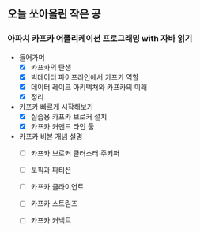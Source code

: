 ## 오늘 쏘아올린 작은 공

### 아파치 카프카 어플리케이션 프로그래밍 with 자바 읽기
- 들어가며
    - [x]  카프카의 탄생
    - [x]  빅데이터 파이프라인에서 카프카 역할
    - [X]  데이터 레이크 아키텍쳐와 카프카의 미래
    - [X]  정리
- 카프카 빠르게 시작해보기
    - [X]  실습용 카프카 브로커 설치
    - [X]  카프카 커맨드 라인 툴
- 카프카 비본 개념 설명
    - [ ]  카프카 브로커 클러스터 주키퍼
    - [ ]  토픽과 파티션
    - [ ]  카프카 클라이언트
    - [ ]  카프카 스트림즈
    - [ ]  카프카 커넥트

